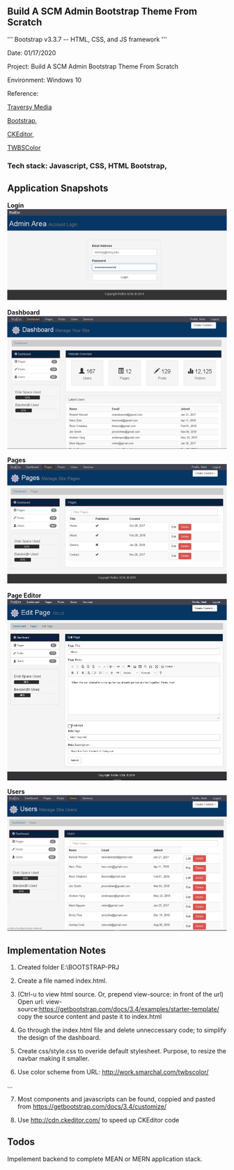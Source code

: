 ##  Build A SCM Admin Bootstrap Theme From Scratch

'''
Bootstrap v3.3.7 -- HTML, CSS, and JS framework 
'''

Date: 01/17/2020

Project: Build A SCM Admin Bootstrap Theme From Scratch

Environment: Windows 10

Reference: 

[Traversy Media](https://www.youtube.com/watch?v=pXbEcGUtHgo)

[Bootstrap](https://getbootstrap.com), 

[CKEditor](http://cdn.ckeditor.com/), 

[TWBSColor](https://work.smarchal.com/twbscolor/)


### Tech stack: Javascript, CSS, HTML Bootstrap, 

## Application Snapshots

**Login**
![Login](https://github.com/hurricanemark/SCM-bootstrap-template/blob/master/assets/img/Login.PNG)

**Dashboard**
![Dashboard](https://github.com/hurricanemark/SCM-bootstrap-template/blob/master/assets/img/Dashboard.PNG)

**Pages**
![Pages](https://github.com/hurricanemark/SCM-bootstrap-template/blob/master/assets/img/Pages.PNG)

**Page Editor**
![PageEditor](https://github.com/hurricanemark/SCM-bootstrap-template/blob/master/assets/img/PageEditor.PNG)

**Users**
![Users](https://github.com/hurricanemark/SCM-bootstrap-template/blob/master/assets/img/Users.PNG)



## Implementation Notes

1.  Created folder E:\BOOTSTRAP-PRJ

2.  Create a file named index.html.

3.  (Ctrl-u to view html source.  Or, prepend view-source: in front of the url) Open url: view-source:https://getbootstrap.com/docs/3.4/examples/starter-template/
    copy the source content  and paste it to index.html

4.  Go through the index.html file and delete unneccessary code; to simplify the design of the dashboard.

5.  Create css/style.css to overide default stylesheet.  Purpose, to resize the navbar making it smaller.

6.  Use color scheme from URL: http://work.smarchal.com/twbscolor/

...

7.  Most components and javascripts can be found, coppied and pasted from https://getbootstrap.com/docs/3.4/customize/

8.  Use http://cdn.ckeditor.com/ to speed up CKEditor code

## Todos

Impelement backend to complete MEAN or MERN application stack.